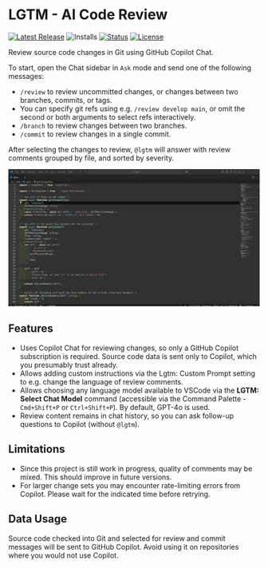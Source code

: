 # LGTM - AI Code Review

[![Latest Release](https://flat.badgen.net/github/release/cpulvermacher/lgtm)](https://github.com/cpulvermacher/lgtm/releases)
![Installs](https://vsmarketplacebadges.dev/installs-short/cpulvermacher.lgtm.svg)
[![Status](https://flat.badgen.net/github/checks/cpulvermacher/lgtm)](https://github.com/cpulvermacher/lgtm/actions/workflows/node.js.yml)
[![License](https://flat.badgen.net/github/license/cpulvermacher/lgtm)](./LICENSE)

Review source code changes in Git using GitHub Copilot Chat.

To start, open the Chat sidebar in `Ask` mode and send one of the following messages:
- `/review` to review uncommitted changes, or changes between two branches, commits, or tags.
- You can specify git refs using e.g. `/review develop main`, or omit the second or both arguments to select refs interactively.
- `/branch` to review changes between two branches.
- `/commit` to review changes in a single commit.

After selecting the changes to review, `@lgtm` will answer with review comments grouped by file, and sorted by severity.

![Demo](./images/demo.gif)

## Features
- Uses Copilot Chat for reviewing changes, so only a GitHub Copilot subscription is required. Source code data is sent only to Copilot, which you presumably trust already.
- Allows adding custom instructions via the Lgtm: Custom Prompt setting to e.g. change the language of review comments.
- Allows choosing any language model available to VSCode via the **LGTM: Select Chat Model** command (accessible via the Command Palette - `Cmd+Shift+P` or `Ctrl+Shift+P`). By default, GPT-4o is used.
- Review content remains in chat history, so you can ask follow-up questions to Copilot (without `@lgtm`).

## Limitations
- Since this project is still work in progress, quality of comments may be mixed. This should improve in future versions.
- For larger change sets you may encounter rate-limiting errors from Copilot. Please wait for the indicated time before retrying.

## Data Usage
Source code checked into Git and selected for review and commit messages will be sent to GitHub Copilot.
Avoid using it on repositories where you would not use Copilot.


